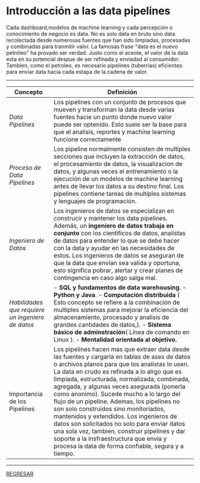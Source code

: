 # Introducción a las data pipelines

Cada dashboard,modelos de machine learning y cada percepción o conocimiento de negocio es data. No es solo data en bruto sino data recolectada desde numerosas fuentes que han sido limpiadas, procesadas y combinadas para tranmitir valor. La famosas frase "data es el nuevo petróleo" ha provado ser verdad. Justo como el aceote, el valor de la data esta en su potencial despue de ser refinada y enviadad al consumidor. Tambien, como el petroleo, es necesario pipelines (tuberrias) eficientes para enviar data hacia cada estapa de la cadena de valor.

---
|**Concepto**|**Definición**|
|---|---|
|*Data Pipelines*|Los pipelines con un conjunto de procesos que mueven y transforman la data desde varias fuentes hacie un punto donde nuevo valor puede ser optenido. Esto suele ser la base para que el analisis, reportes y machine learning  funcione correctamente|
|*Proceso de Data Pipelines*| Los pipeline normalmente consisten de multiples secciones que incluyen la extracción de datos, el procesamiento de datos, la visualizacion de datos, y algunas veces el entrenamiento o la ejecución de un modelos de machine learning antes de llevar los datos a su destino final. Los pipelines contiene tareas de multiples sistemas y lenguajes de programación.
|*Ingeniero de Datos*|Los ingenieros de datos se especializan en construcir y mantener los data pipelines. Además, un **ingeniero de datos trabaja en conjunto** con los cientificos de datos, analistas de datos para entender lo que se debe hacer con la data y ayudar en las necesidades de estos. Los ingenieros de datos se aseguran de que la data que envian sea valida y oportuna, esto significa pobrar, alertar y crear planes de contingencia en caso algo salga mal.|
|*Habilidades que requiere un ingeniero de datos*|- **SQL y fundamentos de data warehousing**. - **Python y Java**. - **Computación distribuida** ( Esto concepto se refiere a la combinación de multiples sistemas para mejorar la eficiencia del almacenamiento, procesado y analisis de grandes cantidades de datos,). - **Sistema básico de adminstración**( Línea de comando en Linux ). - **Mentalidad orientada al objetivo.**|
|Importancia de los Pipelines|Los pipelines hacen mas que extraer data desde las fuentes y cargarla en tablas de ases de datos o archivos planos para que los analistas lo usen. La data en crudo es refinada a lo alrgo que es limpiada, estructurada, normalizada, combinada, agregada, y algunas veces asegurada (ponerla como anonimo). Sucede mucho a lo largo del flujo de un pipeline. Ademas, los pipelines no son solo construidos sino monitoriados, mantenidos y extendidos. Los ingenieros de datos son solicitados no solo para enviar datos una sola vez, tambien, construir pipelines y dar soporte a la insfraestructura que envia y procesa la data de forma confiable, segura y a tiempo.|
---
[REGRESAR](Cap1)

